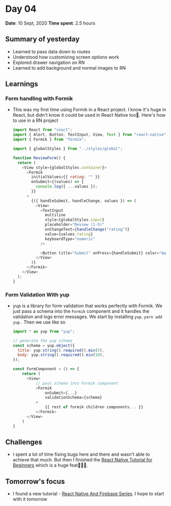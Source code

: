 # Day 04

**Date**: 10 Sept, 2020
**Time spent**: 2.5 hours

## Summary of yesterday

- Learned to pass data down to routes
- Understood how customizing screen options work
- Explored drawer navigation on RN
- Learned to add background and normal images to RN

## Learnings

### Form handling with Formik

- This was my first time using Formik in a React project. I know it's huge in React, but didn't know it could be used in React Native too🤯. Here's how to use in a RN project
  <br>

  ```js
  import React from "react";
  import { Alert, Button, TextInput, View, Text } from "react-native";
  import { Formik } from "formik";

  import { globalStyles } from "../styles/global";

  function ReviewForm() {
    return (
      <View style={globalStyles.container}>
        <Formik
          initialValues={{ rating: "" }}
          onSubmit={(values) => {
            console.log({ ...values });
          }}
        >
          {({ handleSubmit, handleChange, values }) => (
            <View>
              <TextInput
                multiline
                style={globalStyles.input}
                placeholder="Review (1-5)"
                onChangeText={handleChange("rating")}
                value={values.rating}
                keyboardType="numeric"
              />

              <Button title="Submit" onPress={handleSubmit} color="maroon" />
            </View>
          )}
        </Formik>
      </View>
    );
  }
  ```

### Form Validation With yup

- yup is a library for form validation that works perfectly with Formik. We just pass a schema into the `Formik` component and it handles the validation and logs error messages. We start by installing `yup`. `yarn add yup` . Then we use like so
  <br>

  ```js
  import * as yup from "yup";

  // generate the yup schema
  const schema = yup.object({
    title: yup.string().required().min(5),
    body: yup.string().required().min(10),
  });

  const FormComponent = () => {
      return (
        <View>
            // pass schema into Formik component
            <Formik
                onSubmit={...}
                validationSchema={schema}
            >
                {{ rest of formik children components... }}
            </Formik>
        </View>
      )
  }
  ```

## Challenges

- I spent a lot of time fixing bugs here and there and wasn't able to achieve that much. But then I finished the [React Native Tutorial for Beginners](https://www.youtube.com/playlist?list=PL4cUxeGkcC9ixPU-QkScoRBVxtPPzVjrQ) which is a huge feat🎉🎉🎉.

## Tomorrow's focus

- I found a new tutorial - [React Native And Firebase Series](https://www.youtube.com/playlist?list=PLy9JCsy2u97m-xWAxGwHZ2vITtj4qBKDm). I hope to start with it tomorrow
